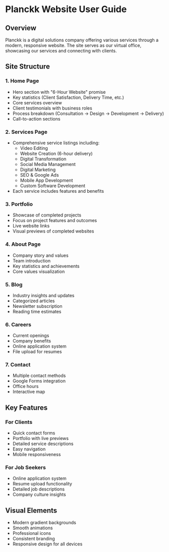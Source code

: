 # Planckk Website User Guide

## Overview
Planckk is a digital solutions company offering various services through a modern, responsive website. The site serves as our virtual office, showcasing our services and connecting with clients.

## Site Structure

### 1. Home Page
- Hero section with "6-Hour Website" promise
- Key statistics (Client Satisfaction, Delivery Time, etc.)
- Core services overview
- Client testimonials with business roles
- Process breakdown (Consultation → Design → Development → Delivery)
- Call-to-action sections

### 2. Services Page
- Comprehensive service listings including:
  - Video Editing
  - Website Creation (6-hour delivery)
  - Digital Transformation
  - Social Media Management
  - Digital Marketing
  - SEO & Google Ads
  - Mobile App Development
  - Custom Software Development
- Each service includes features and benefits

### 3. Portfolio
- Showcase of completed projects
- Focus on project features and outcomes
- Live website links
- Visual previews of completed websites

### 4. About Page
- Company story and values
- Team introduction
- Key statistics and achievements
- Core values visualization

### 5. Blog
- Industry insights and updates
- Categorized articles
- Newsletter subscription
- Reading time estimates

### 6. Careers
- Current openings
- Company benefits
- Online application system
- File upload for resumes

### 7. Contact
- Multiple contact methods
- Google Forms integration
- Office hours
- Interactive map

## Key Features

### For Clients
- Quick contact forms
- Portfolio with live previews
- Detailed service descriptions
- Easy navigation
- Mobile responsiveness

### For Job Seekers
- Online application system
- Resume upload functionality
- Detailed job descriptions
- Company culture insights

## Visual Elements
- Modern gradient backgrounds
- Smooth animations
- Professional icons
- Consistent branding
- Responsive design for all devices